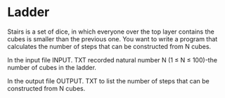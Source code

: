 # Ladder


Stairs is a set of dice, in which everyone over the top layer contains the cubes is smaller than the previous one. You want to write a program that calculates the number of steps that can be constructed from N cubes.

In the input file INPUT. TXT recorded natural number N (1 ≤ N ≤ 100)-the number of cubes in the ladder.

In the output file OUTPUT. TXT to list the number of steps that can be constructed from N cubes.
